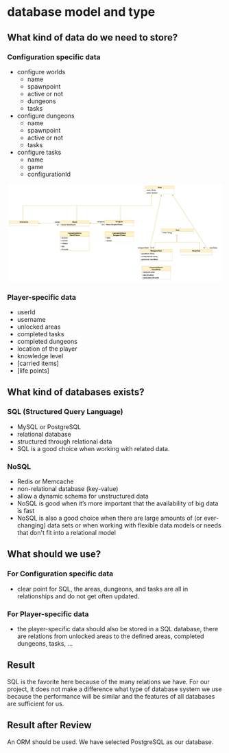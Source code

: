 # database model and type

## What kind of data do we need to store?

### Configuration specific data

- configure worlds
  - name
  - spawnpoint
  - active or not
  - dungeons
  - tasks
- configure dungeons
  - name
  - spawnpoint
  - active or not
  - tasks
- configure tasks
  - name
  - game
  - configurationId

![Overworld Class Diagram](class-diagram/overworld-class-diagram.png)

### Player-specific data

- userId
- username
- unlocked areas
- completed tasks
- completed dungeons
- location of the player
- knowledge level
- [carried items]
- [life points]

## What kind of databases exists?

### SQL (Structured Query Language)

- MySQL or PostgreSQL
- relational database
- structured through relational data
- SQL is a good choice when working with related data.

### NoSQL

- Redis or Memcache
- non-relational database (key-value)
- allow a dynamic schema for unstructured data
- NoSQL is good when it’s more important that the availability of big data is fast
- NoSQL is also a good choice when there are large amounts of (or ever-changing) data sets or when working with flexible data models or needs that don't fit into a relational model

## What should we use?

### For Configuration specific data

- clear point for SQL, the areas, dungeons, and tasks are all in relationships and do not get often updated.

### For Player-specific data

- the player-specific data should also be stored in a SQL database, there are relations from unlocked areas to the defined areas, completed dungeons, tasks, ...

## Result

SQL is the favorite here because of the many relations we have. For our project, it does not make a difference what type of database system we use because the performance will be similar and the features of all databases are sufficient for us.

## Result after Review

An ORM should be used. We have selected PostgreSQL as our database.
